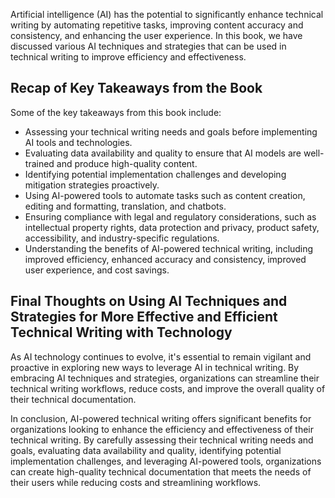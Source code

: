 
Artificial intelligence (AI) has the potential to significantly enhance technical writing by automating repetitive tasks, improving content accuracy and consistency, and enhancing the user experience. In this book, we have discussed various AI techniques and strategies that can be used in technical writing to improve efficiency and effectiveness.

Recap of Key Takeaways from the Book
------------------------------------

Some of the key takeaways from this book include:

* Assessing your technical writing needs and goals before implementing AI tools and technologies.
* Evaluating data availability and quality to ensure that AI models are well-trained and produce high-quality content.
* Identifying potential implementation challenges and developing mitigation strategies proactively.
* Using AI-powered tools to automate tasks such as content creation, editing and formatting, translation, and chatbots.
* Ensuring compliance with legal and regulatory considerations, such as intellectual property rights, data protection and privacy, product safety, accessibility, and industry-specific regulations.
* Understanding the benefits of AI-powered technical writing, including improved efficiency, enhanced accuracy and consistency, improved user experience, and cost savings.

Final Thoughts on Using AI Techniques and Strategies for More Effective and Efficient Technical Writing with Technology
-----------------------------------------------------------------------------------------------------------------------

As AI technology continues to evolve, it's essential to remain vigilant and proactive in exploring new ways to leverage AI in technical writing. By embracing AI techniques and strategies, organizations can streamline their technical writing workflows, reduce costs, and improve the overall quality of their technical documentation.

In conclusion, AI-powered technical writing offers significant benefits for organizations looking to enhance the efficiency and effectiveness of their technical writing. By carefully assessing their technical writing needs and goals, evaluating data availability and quality, identifying potential implementation challenges, and leveraging AI-powered tools, organizations can create high-quality technical documentation that meets the needs of their users while reducing costs and streamlining workflows.